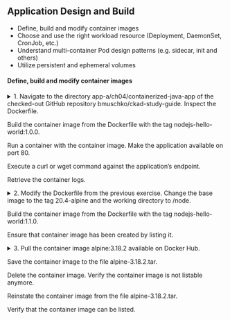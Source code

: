 ## Application Design and Build
- Define, build and modify container images
- Choose and use the right workload resource (Deployment, DaemonSet, CronJob, etc.)
- Understand multi-container Pod design patterns (e.g. sidecar, init and others)
- Utilize persistent and ephemeral volumes

#### Define, build and modify container images
<details>

<summary>1. Navigate to the directory app-a/ch04/containerized-java-app of the checked-out GitHub repository bmuschko/ckad-study-guide. Inspect the Dockerfile.

Build the container image from the Dockerfile with the tag nodejs-hello-world:1.0.0.

Run a container with the container image. Make the application available on port 80.

Execute a curl or wget command against the application’s endpoint.

Retrieve the container logs.</summary>

#### Answer :

put answer here
</details>
<details>

<summary>2. Modify the Dockerfile from the previous exercise. Change the base image to the tag 20.4-alpine and the working directory to /node.

Build the container image from the Dockerfile with the tag nodejs-hello-world:1.1.0.

Ensure that container image has been created by listing it.</summary>

#### Answer :

put answer here

</details>

<details>

<summary>3. Pull the container image alpine:3.18.2 available on Docker Hub.

Save the container image to the file alpine-3.18.2.tar.

Delete the container image. Verify the container image is not listable anymore.

Reinstate the container image from the file alpine-3.18.2.tar.

Verify that the container image can be listed.</summary>

#### Answer :

put answer here
</details>

